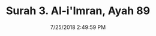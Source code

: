 ---
title       : "Surah 3. Al-i'Imran, Ayah 89"
date        : 7/25/2018 2:49:59 PM
draft       : false
type        : "quran"
layout      : "compare"
BookCode    : "CMP"
SurahNumber : "3"
AyahNumber  : "89"
TotalAyah   : "200"
---